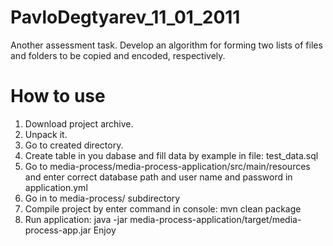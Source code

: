 # PavloDegtyarev_11_01_2011
Another assessment task. Develop an algorithm for forming two lists of files and folders to be copied and encoded, respectively.

# How to use

1. Download project archive.
2. Unpack it.
3. Go to created directory.
4. Create table in you dabase and fill data by example in file: test_data.sql
5. Go to media-process/media-process-application/src/main/resources and enter correct database path and user name and password in application.yml
6. Go in to media-process/ subdirectory
7. Compile project by enter command in console: mvn clean package
8. Run application: java -jar media-process-application/target/media-process-app.jar
Enjoy
